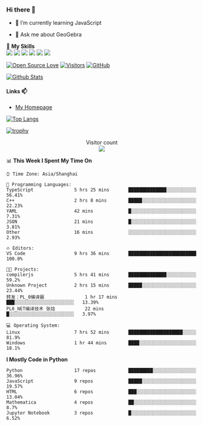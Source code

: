 ### Hi there 👋

<!--
**wuyudi/wuyudi** is a ✨ _special_ ✨ repository because its `README.md` (this file) appears on your GitHub profile.

Here are some ideas to get you started:

- 🔭 I’m currently working on ...
- 👯 I’m looking to collaborate on ...
- 🤔 I’m looking for help with ...

- 📫 How to reach me: ...
- 😄 Pronouns: ...
- ⚡ Fun fact: ...
-->

- 🌱 I’m currently learning JavaScript

- 💬 Ask me about GeoGebra

🌟 **My Skills**  
![](https://img.shields.io/badge/-Svelte-3e74a2?style=flat-square&logo=Svelte&logoColor=fff)
![](https://img.shields.io/badge/-TypeScript-3e74a2?style=flat-square&logo=TypeScript&logoColor=fff)
![](https://img.shields.io/badge/-JavaScript-3e74a2?style=flat-square&logo=JavaScript&logoColor=fff)
![](https://img.shields.io/badge/-Python-3e74a2?style=flat-square&logo=Python&logoColor=fff)
![](https://img.shields.io/badge/-Mathematica-3e74a2?style=flat-square&logo=Wolfram&logoColor=fff)
![](https://img.shields.io/badge/-C%2B%2B-3e74a2?style=flat-square&logo=C%2B%2B&logoColor=fff)

[![Open Source Love](https://badges.frapsoft.com/os/v1/open-source.svg?v=103)](https://github.com/wuyudi/)
[![Visitors](https://visitor-badge.glitch.me/badge?page_id=wuyudi.wuyudi)](https://github.com/wuyudi/)
[![GitHub](https://img.shields.io/github/followers/wuyudi.svg?lable=GitHub&style=social)](https://github.com/wuyudi/)

[![Github Stats](https://github-readme-stats.vercel.app/api?username=wuyudi&show_icons=true)](https://github.com/wuyudi/)

#### Links 📫

* [My Homepage](https://wuyudi.github.io/blog/)

[![Top Langs](https://github-readme-stats.vercel.app/api/top-langs/?username=wuyudi&hide=HTML,jupyter%20notebook&layout=compact)](https://github.com/wuyudi/github-readme-stats)

[![trophy](https://github-profile-trophy.vercel.app/?username=wuyudi&theme=onedark)](https://github.com/ryo-ma/github-profile-trophy)

<p align="center"> 
  Visitor count<br>
  <img src="https://profile-counter.glitch.me/wuyudi/count.svg" />
</p>

<!--START_SECTION:waka-->
📊 **This Week I Spent My Time On** 

```text
⌚︎ Time Zone: Asia/Shanghai

💬 Programming Languages: 
TypeScript               5 hrs 25 mins       ██████████████░░░░░░░░░░░   56.41% 
C++                      2 hrs 8 mins        █████░░░░░░░░░░░░░░░░░░░░   22.23% 
YAML                     42 mins             █░░░░░░░░░░░░░░░░░░░░░░░░   7.31% 
JSON                     21 mins             █░░░░░░░░░░░░░░░░░░░░░░░░   3.81% 
Other                    16 mins             ░░░░░░░░░░░░░░░░░░░░░░░░░   2.93%

🔥 Editors: 
VS Code                  9 hrs 36 mins       █████████████████████████   100.0%

🐱‍💻 Projects: 
compilerjs               5 hrs 41 mins       ██████████████░░░░░░░░░░░   59.2% 
Unknown Project          2 hrs 15 mins       █████░░░░░░░░░░░░░░░░░░░░   23.44% 
转发：PL_0编译器               1 hr 17 mins        ███░░░░░░░░░░░░░░░░░░░░░░   13.39% 
PL0_NET编译技术 张焓           22 mins             █░░░░░░░░░░░░░░░░░░░░░░░░   3.97%

💻 Operating System: 
Linux                    7 hrs 52 mins       ████████████████████░░░░░   81.9% 
Windows                  1 hr 44 mins        ████░░░░░░░░░░░░░░░░░░░░░   18.1%

```

**I Mostly Code in Python** 

```text
Python                   17 repos            █████████░░░░░░░░░░░░░░░░   36.96% 
JavaScript               9 repos             █████░░░░░░░░░░░░░░░░░░░░   19.57% 
HTML                     6 repos             ███░░░░░░░░░░░░░░░░░░░░░░   13.04% 
Mathematica              4 repos             ██░░░░░░░░░░░░░░░░░░░░░░░   8.7% 
Jupyter Notebook         3 repos             █░░░░░░░░░░░░░░░░░░░░░░░░   6.52%

```



<!--END_SECTION:waka-->
